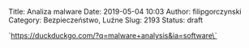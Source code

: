 Title: Analiza malware
Date: 2019-05-04 10:03
Author: filipgorczynski
Category: Bezpieczeństwo, Luźne
Slug: 2193
Status: draft

\`https://duckduckgo.com/?q=malware+analysis&ia=software\`

